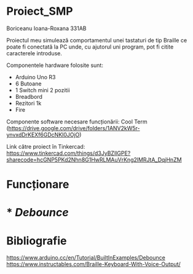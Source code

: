 # Proiect_SMP
Boriceanu Ioana-Roxana 331AB

Proiectul meu simulează comportamentul unei tastaturi de tip Braille ce poate fi conectată la PC unde, cu ajutorul uni program, pot fi citite caracterele introduse.

Componentele hardware folosite sunt:
  - Arduino Uno R3
  - 6 Butoane
  - 1 Switch mini 2 pozitii
  - Breadbord
  - Rezitori 1k
  - Fire
  
Componente software necesare funcționării: Cool Term (https://drive.google.com/drive/folders/1ANV2kW5r-ynvxdDrKEXf6GDcNKl0JOjO)
  
 Link către proiect în Tinkercad:
 https://www.tinkercad.com/things/d3JyBZIlGPE?sharecode=hcGNP5PKd2Nhn8G1HwRLMAuVrKng2lMRJtA_DqjHnZM

# Funcționare


# * *Debounce*


# Bibliografie
https://www.arduino.cc/en/Tutorial/BuiltInExamples/Debounce
https://www.instructables.com/Braille-Keyboard-With-Voice-Output/
